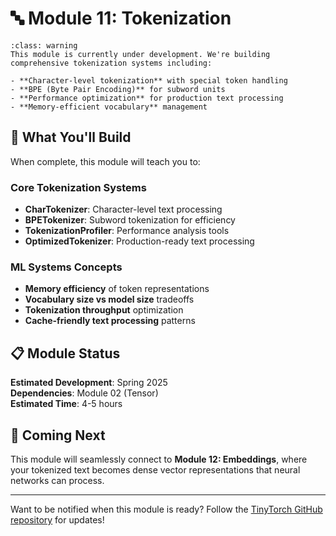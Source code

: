 # 🔤 Module 11: Tokenization

```{admonition} Coming Soon!
:class: warning
This module is currently under development. We're building comprehensive tokenization systems including:

- **Character-level tokenization** with special token handling
- **BPE (Byte Pair Encoding)** for subword units  
- **Performance optimization** for production text processing
- **Memory-efficient vocabulary** management
```

## 🎯 What You'll Build

When complete, this module will teach you to:

### Core Tokenization Systems
- **CharTokenizer**: Character-level text processing
- **BPETokenizer**: Subword tokenization for efficiency
- **TokenizationProfiler**: Performance analysis tools
- **OptimizedTokenizer**: Production-ready text processing

### ML Systems Concepts
- **Memory efficiency** of token representations
- **Vocabulary size vs model size** tradeoffs  
- **Tokenization throughput** optimization
- **Cache-friendly text processing** patterns

## 📋 Module Status

**Estimated Development**: Spring 2025  
**Dependencies**: Module 02 (Tensor)  
**Estimated Time**: 4-5 hours

## 🚀 Coming Next

This module will seamlessly connect to **Module 12: Embeddings**, where your tokenized text becomes dense vector representations that neural networks can process.

---

Want to be notified when this module is ready? Follow the [TinyTorch GitHub repository](https://github.com/your-repo/tinytorch) for updates!